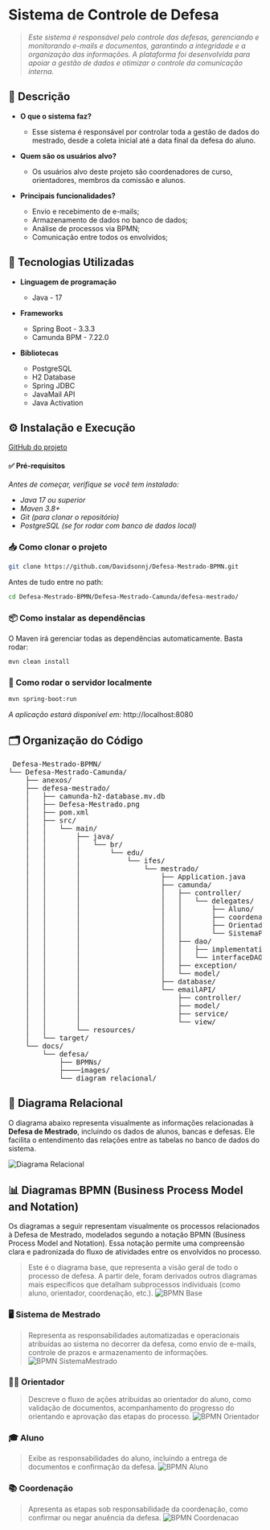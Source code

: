 # Sistema de Controle de Defesa
> *Este sistema é responsável pelo controle das defesas, gerenciando e monitorando e-mails e documentos, garantindo a integridade e a organização das informações. A plataforma foi desenvolvida para apoiar a gestão de dados e otimizar o controle da comunicação interna.*

## 📄 Descrição
- **O que o sistema faz?**

  - Esse sistema é responsável por controlar toda a gestão de dados do mestrado, desde a coleta inicial até a data final da defesa do aluno.

- **Quem são os usuários alvo?**

  - Os usuários alvo deste projeto são coordenadores de curso, orientadores, membros da comissão e alunos. 

- **Principais funcionalidades?**
  - Envio e recebimento de e-mails;
  - Armazenamento de dados no banco de dados;
  - Análise de processos via BPMN;
  - Comunicação entre todos os envolvidos;

## 🚀 Tecnologias Utilizadas
- **Linguagem de programação**
  - Java - 17
    
- **Frameworks**
  - Spring Boot - 3.3.3
  - Camunda BPM - 7.22.0

- **Bibliotecas**
  - PostgreSQL
  - H2 Database
  - Spring JDBC
  - JavaMail API
  - Java Activation

## ⚙️ Instalação e Execução 

[GitHub do projeto](https://github.com/Davidsonnj/Defesa-Mestrado-BPMN)

#### ✅ Pré-requisitos
*Antes de começar, verifique se você tem instalado:*

- *Java 17 ou superior*
- *Maven 3.8+*
- *Git (para clonar o repositório)*
- *PostgreSQL (se for rodar com banco de dados local)*
  
### 📥 Como clonar o projeto

```bash
git clone https://github.com/Davidsonnj/Defesa-Mestrado-BPMN.git
```

Antes de tudo entre no path:

```bash
cd Defesa-Mestrado-BPMN/Defesa-Mestrado-Camunda/defesa-mestrado/
```

### 📦 Como instalar as dependências
O Maven irá gerenciar todas as dependências automaticamente. Basta rodar:

```bash
mvn clean install
```
### 🎯 Como rodar o servidor localmente

```bash
mvn spring-boot:run
```
*A aplicação estará disponível em:* http://localhost:8080

## 🗂️ Organização do Código

<pre> Defesa-Mestrado-BPMN/
└── Defesa-Mestrado-Camunda/
    ├── anexos/
    ├── defesa-mestrado/
    │   ├── camunda-h2-database.mv.db
    │   ├── Defesa-Mestrado.png
    │   ├── pom.xml
    │   ├── src/
    │   │   └── main/
    │   │       ├── java/
    │   │       │   └── br/
    │   │       │       └── edu/
    │   │       │           └── ifes/
    │   │       │               └── mestrado/
    │   │       │                   ├── Application.java
    │   │       │                   ├── camunda/
    │   │       │                   │   ├── controller/
    │   │       │                   │   │   └── delegates/
    │   │       │                   │   │       ├── Aluno/
    │   │       │                   │   │       ├── coordenacao/
    │   │       │                   │   │       ├── Orientador/
    │   │       │                   │   │       └── SistemaPrincipal/
    │   │       │                   │   ├── dao/
    │   │       │                   │   │   ├── implementations/
    │   │       │                   │   │   └── interfaceDAO/
    │   │       │                   │   ├── exception/
    │   │       │                   │   └── model/
    │   │       │                   ├── database/
    │   │       │                   └── emailAPI/
    │   │       │                       ├── controller/
    │   │       │                       ├── model/
    │   │       │                       ├── service/
    │   │       │                       └── view/
    │   │       └── resources/
    │   └── target/
    └── docs/
        └── defesa/
            ├── BPMNs/
            ├────images/
            └── diagram_relacional/</pre>

## 💾 Diagrama Relacional

O diagrama abaixo representa visualmente as informações relacionadas à **Defesa de Mestrado**, incluindo os dados de alunos, bancas e defesas. Ele facilita o entendimento das relações entre as tabelas no banco de dados do sistema.

![Diagrama Relacional](Defesa-Mestrado-Camunda/docs/defesa/diagram_relacional/Defesa-MestradoBD(30-04-2025).png)

## 📊 Diagramas BPMN (Business Process Model and Notation)

Os diagramas a seguir representam visualmente os processos relacionados à Defesa de Mestrado, modelados segundo a notação BPMN (Business Process Model and Notation). Essa notação permite uma compreensão clara e padronizada do fluxo de atividades entre os envolvidos no processo.
> Este é o diagrama base, que representa a visão geral de todo o processo de defesa. A partir dele, foram derivados outros diagramas mais específicos que detalham subprocessos individuais (como aluno, orientador, coordenação, etc.).
![BPMN Base](Defesa-Mestrado-Camunda/docs/defesa/BPMNs/images/Defesa-Mestrado-Completo.jpeg)

### 🖥️ Sistema de Mestrado
> Representa as responsabilidades automatizadas e operacionais atribuídas ao sistema no decorrer da defesa, como envio de e-mails, controle de prazos e armazenamento de informações.
![BPMN SistemaMestrado](Defesa-Mestrado-Camunda/docs/defesa/BPMNs/images/SistemaDeMestrado.png)

### 👨‍🏫 Orientador
> Descreve o fluxo de ações atribuídas ao orientador do aluno, como validação de documentos, acompanhamento do progresso do orientando e aprovação das etapas do processo.
![BPMN Orientador](Defesa-Mestrado-Camunda/docs/defesa/BPMNs/images/Orientador.png)

### 🎓 Aluno
> Exibe as responsabilidades do aluno, incluindo a entrega de documentos e confirmação da defesa.
![BPMN Aluno](Defesa-Mestrado-Camunda/docs/defesa/BPMNs/images/Aluno.png)

### 📚 Coordenação
> Apresenta as etapas sob responsabilidade da coordenação, como confirmar ou negar anuência da defesa.
![BPMN Coordenacao](Defesa-Mestrado-Camunda/docs/defesa/BPMNs/images/Coordenacao.png)
